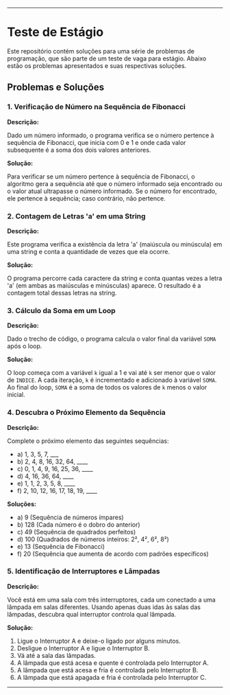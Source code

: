 

---

# Teste de Estágio

Este repositório contém soluções para uma série de problemas de programação, que são parte de um teste de vaga para estágio. Abaixo estão os problemas apresentados e suas respectivas soluções.

## Problemas e Soluções

### 1. Verificação de Número na Sequência de Fibonacci

**Descrição:**

Dado um número informado, o programa verifica se o número pertence à sequência de Fibonacci, que inicia com 0 e 1 e onde cada valor subsequente é a soma dos dois valores anteriores.

**Solução:**

Para verificar se um número pertence à sequência de Fibonacci, o algoritmo gera a sequência até que o número informado seja encontrado ou o valor atual ultrapasse o número informado. Se o número for encontrado, ele pertence à sequência; caso contrário, não pertence.

### 2. Contagem de Letras 'a' em uma String

**Descrição:**

Este programa verifica a existência da letra 'a' (maiúscula ou minúscula) em uma string e conta a quantidade de vezes que ela ocorre.

**Solução:**

O programa percorre cada caractere da string e conta quantas vezes a letra 'a' (em ambas as maiúsculas e minúsculas) aparece. O resultado é a contagem total dessas letras na string.

### 3. Cálculo da Soma em um Loop

**Descrição:**

Dado o trecho de código, o programa calcula o valor final da variável `SOMA` após o loop.

**Solução:**

O loop começa com a variável `k` igual a 1 e vai até `k` ser menor que o valor de `INDICE`. A cada iteração, `k` é incrementado e adicionado à variável `SOMA`. Ao final do loop, `SOMA` é a soma de todos os valores de `k` menos o valor inicial.

### 4. Descubra o Próximo Elemento da Sequência

**Descrição:**

Complete o próximo elemento das seguintes sequências:

- a) 1, 3, 5, 7, ___
- b) 2, 4, 8, 16, 32, 64, ____
- c) 0, 1, 4, 9, 16, 25, 36, ____
- d) 4, 16, 36, 64, ____
- e) 1, 1, 2, 3, 5, 8, ____
- f) 2, 10, 12, 16, 17, 18, 19, ____

**Soluções:**

- a) 9 (Sequência de números ímpares)
- b) 128 (Cada número é o dobro do anterior)
- c) 49 (Sequência de quadrados perfeitos)
- d) 100 (Quadrados de números inteiros: 2², 4², 6², 8²)
- e) 13 (Sequência de Fibonacci)
- f) 20 (Sequência que aumenta de acordo com padrões específicos)

### 5. Identificação de Interruptores e Lâmpadas

**Descrição:**

Você está em uma sala com três interruptores, cada um conectado a uma lâmpada em salas diferentes. Usando apenas duas idas às salas das lâmpadas, descubra qual interruptor controla qual lâmpada.

**Solução:**

1. Ligue o Interruptor A e deixe-o ligado por alguns minutos.
2. Desligue o Interruptor A e ligue o Interruptor B.
3. Vá até a sala das lâmpadas.
4. A lâmpada que está acesa e quente é controlada pelo Interruptor A.
5. A lâmpada que está acesa e fria é controlada pelo Interruptor B.
6. A lâmpada que está apagada e fria é controlada pelo Interruptor C.

---

